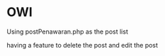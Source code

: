 # OWI
<p>Using postPenawaran.php as the post list </p>
<p>having a feature to delete the post and edit the post </p>
